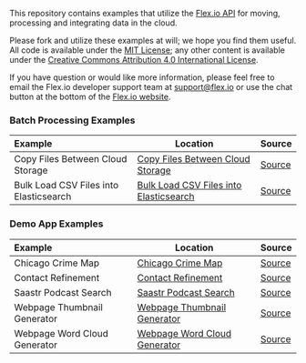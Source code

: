 This repository contains examples that utilize the [Flex.io API](https://www.flex.io) for moving, processing and integrating data in the cloud.

Please fork and utilize these examples at will; we hope you find them useful.  All code is available under the [MIT License](http://opensource.org/licenses/MIT); any other content is available under the [Creative Commons Attribution 4.0 International License](http://creativecommons.org/licenses/by/4.0/).

If you have question or would like more information, please feel free to email the Flex.io developer support team at [support@flex.io](mailto:support@flex.io?subject=Flex.io%20Examples%20Repo) or use the chat button at the bottom of the [Flex.io website](https://www.flex.io).

### Batch Processing Examples

Example | Location | Source
:-------|----------|--------
Copy Files Between Cloud Storage | [Copy Files Between Cloud Storage](https://flexiodata.github.io/examples/batch-copy-files-between-cloud-storage/) | [Source](https://github.com/flexiodata/examples/tree/master/batch-copy-files-between-cloud-storage)
Bulk Load CSV Files into Elasticsearch | [Bulk Load CSV Files into Elasticsearch](https://flexiodata.github.io/examples/batch-csv-to-elasticsearch/) | [Source](https://github.com/flexiodata/examples/tree/master/batch-csv-to-elasticsearch)

### Demo App Examples

Example | Location | Source
:-------|----------|--------
Chicago Crime Map | [Chicago Crime Map](https://flexiodata.github.io/examples/demo-chicago-crime-map/) | [Source](https://github.com/flexiodata/examples/tree/master/demo-chicago-crime-map)
Contact Refinement | [Contact Refinement](https://flexiodata.github.io/examples/demo-contact-refinement/) | [Source](https://github.com/flexiodata/examples/tree/master/demo-contact-refinement)
Saastr Podcast Search | [Saastr Podcast Search](https://flexiodata.github.io/examples/demo-saastr-podcast-search/) | [Source](https://github.com/flexiodata/examples/tree/master/demo-saastr-podcast-search)
Webpage Thumbnail Generator | [Webpage Thumbnail Generator](https://flexiodata.github.io/examples/demo-webpage-thumbnail-generator/) | [Source](https://github.com/flexiodata/examples/tree/master/demo-webpage-thumbnail-generator)
Webpage Word Cloud Generator | [Webpage Word Cloud Generator](https://flexiodata.github.io/examples/demo-webpage-word-cloud-generator/) | [Source](https://github.com/flexiodata/examples/tree/master/demo-webpage-word-cloud-generator)
